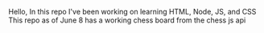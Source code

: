 Hello, In this repo I've been working on learning HTML, Node, JS, and CSS
This repo as of June 8 has a working chess board from the chess js api
